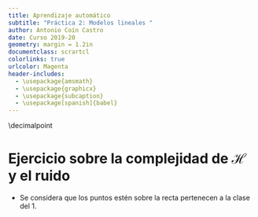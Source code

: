 ```yaml
---
title: Aprendizaje automático
subtitle: "Práctica 2: Modelos lineales "
author: Antonio Coín Castro
date: Curso 2019-20
geometry: margin = 1.2in
documentclass: scrartcl
colorlinks: true
urlcolor: Magenta
header-includes:
  - \usepackage{amsmath}
  - \usepackage{graphicx}
  - \usepackage{subcaption}
  - \usepackage[spanish]{babel}
---
```


\decimalpoint

# Ejercicio sobre la complejidad de $\mathcal{H}$ y el ruido

- Se considera que los puntos estén sobre la recta pertenecen a la clase del 1.
